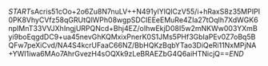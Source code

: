 $START$sAcris51cOo+2o6Zu8N7nuLV++N491ylYlQlCzV55/i+hRaxS8z35MPIPI0PK8VhyCVfz58qGRUtQlWPh08wgpSDCIEEeEMuRe4ZIa27tOqIh7XdWGK6npIMnT33VVJXhIngjURPQNcd+Bhj4EZ/oIhwEkjD08I5w2mNKWw003YXmByi9boEqgdDC9+ua45nevGhKQMxixPnerK0S1JMs5PHf3GbIaPEv0Z7oBq5BQFw7peXiCvd/NA4S4kcrUFaaC66NZ/BbHQKzBqbYTao3DiQeRi11NxMPjNA+YWI1iwa6MAo7AhrGvezH4sOQXk9zLeBRAEZbG4Q6aiHTNicjQ==$END$